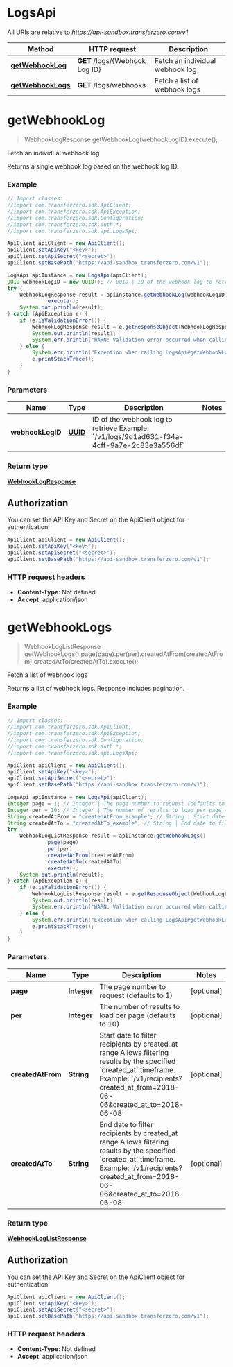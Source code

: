 # LogsApi

All URIs are relative to *https://api-sandbox.transferzero.com/v1*

Method | HTTP request | Description
------------- | ------------- | -------------
[**getWebhookLog**](LogsApi.md#getWebhookLog) | **GET** /logs/{Webhook Log ID} | Fetch an individual webhook log
[**getWebhookLogs**](LogsApi.md#getWebhookLogs) | **GET** /logs/webhooks | Fetch a list of webhook logs


<a name="getWebhookLog"></a>
# **getWebhookLog**
> WebhookLogResponse getWebhookLog(webhookLogID).execute();

Fetch an individual webhook log

Returns a single webhook log based on the webhook log ID.

### Example
```java
// Import classes:
//import com.transferzero.sdk.ApiClient;
//import com.transferzero.sdk.ApiException;
//import com.transferzero.sdk.Configuration;
//import com.transferzero.sdk.auth.*;
//import com.transferzero.sdk.api.LogsApi;

ApiClient apiClient = new ApiClient();
apiClient.setApiKey("<key>");
apiClient.setApiSecret("<secret>");
apiClient.setBasePath("https://api-sandbox.transferzero.com/v1");

LogsApi apiInstance = new LogsApi(apiClient);
UUID webhookLogID = new UUID(); // UUID | ID of the webhook log to retrieve  Example: `/v1/logs/9d1ad631-f34a-4cff-9a7e-2c83e3a556df`
try {
    WebhookLogResponse result = apiInstance.getWebhookLog(webhookLogID)
            .execute();
    System.out.println(result);
} catch (ApiException e) {
    if (e.isValidationError()) {
        WebhookLogResponse result = e.getResponseObject(WebhookLogResponse.class);
        System.out.println(result);
        System.err.println("WARN: Validation error occurred when calling the endpoint");
    } else {
        System.err.println("Exception when calling LogsApi#getWebhookLog");
        e.printStackTrace();
    }
}
```

### Parameters

Name | Type | Description  | Notes
------------- | ------------- | ------------- | -------------
 **webhookLogID** | [**UUID**](.md)| ID of the webhook log to retrieve  Example: &#x60;/v1/logs/9d1ad631-f34a-4cff-9a7e-2c83e3a556df&#x60; |

### Return type

[**WebhookLogResponse**](WebhookLogResponse.md)

## Authorization

You can set the API Key and Secret on the ApiClient object for authentication:

```java
ApiClient apiClient = new ApiClient();
apiClient.setApiKey("<key>");
apiClient.setApiSecret("<secret>");
apiClient.setBasePath("https://api-sandbox.transferzero.com/v1");
```
### HTTP request headers

 - **Content-Type**: Not defined
 - **Accept**: application/json

<a name="getWebhookLogs"></a>
# **getWebhookLogs**
> WebhookLogListResponse getWebhookLogs().page(page).per(per).createdAtFrom(createdAtFrom).createdAtTo(createdAtTo).execute();

Fetch a list of webhook logs

Returns a list of webhook logs. Response includes pagination.

### Example
```java
// Import classes:
//import com.transferzero.sdk.ApiClient;
//import com.transferzero.sdk.ApiException;
//import com.transferzero.sdk.Configuration;
//import com.transferzero.sdk.auth.*;
//import com.transferzero.sdk.api.LogsApi;

ApiClient apiClient = new ApiClient();
apiClient.setApiKey("<key>");
apiClient.setApiSecret("<secret>");
apiClient.setBasePath("https://api-sandbox.transferzero.com/v1");

LogsApi apiInstance = new LogsApi(apiClient);
Integer page = 1; // Integer | The page number to request (defaults to 1)
Integer per = 10; // Integer | The number of results to load per page (defaults to 10)
String createdAtFrom = "createdAtFrom_example"; // String | Start date to filter recipients by created_at range Allows filtering results by the specified `created_at` timeframe.  Example: `/v1/recipients?created_at_from=2018-06-06&created_at_to=2018-06-08`
String createdAtTo = "createdAtTo_example"; // String | End date to filter recipients by created_at range Allows filtering results by the specified `created_at` timeframe.  Example: `/v1/recipients?created_at_from=2018-06-06&created_at_to=2018-06-08`
try {
    WebhookLogListResponse result = apiInstance.getWebhookLogs()
            .page(page)
            .per(per)
            .createdAtFrom(createdAtFrom)
            .createdAtTo(createdAtTo)
            .execute();
    System.out.println(result);
} catch (ApiException e) {
    if (e.isValidationError()) {
        WebhookLogListResponse result = e.getResponseObject(WebhookLogListResponse.class);
        System.out.println(result);
        System.err.println("WARN: Validation error occurred when calling the endpoint");
    } else {
        System.err.println("Exception when calling LogsApi#getWebhookLogs");
        e.printStackTrace();
    }
}
```

### Parameters

Name | Type | Description  | Notes
------------- | ------------- | ------------- | -------------
 **page** | **Integer**| The page number to request (defaults to 1) | [optional]
 **per** | **Integer**| The number of results to load per page (defaults to 10) | [optional]
 **createdAtFrom** | **String**| Start date to filter recipients by created_at range Allows filtering results by the specified &#x60;created_at&#x60; timeframe.  Example: &#x60;/v1/recipients?created_at_from&#x3D;2018-06-06&amp;created_at_to&#x3D;2018-06-08&#x60; | [optional]
 **createdAtTo** | **String**| End date to filter recipients by created_at range Allows filtering results by the specified &#x60;created_at&#x60; timeframe.  Example: &#x60;/v1/recipients?created_at_from&#x3D;2018-06-06&amp;created_at_to&#x3D;2018-06-08&#x60; | [optional]

### Return type

[**WebhookLogListResponse**](WebhookLogListResponse.md)

## Authorization

You can set the API Key and Secret on the ApiClient object for authentication:

```java
ApiClient apiClient = new ApiClient();
apiClient.setApiKey("<key>");
apiClient.setApiSecret("<secret>");
apiClient.setBasePath("https://api-sandbox.transferzero.com/v1");
```
### HTTP request headers

 - **Content-Type**: Not defined
 - **Accept**: application/json

